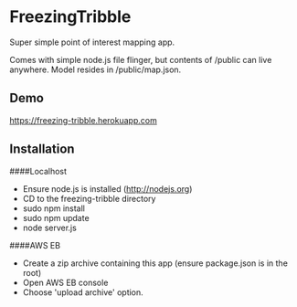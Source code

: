 # FreezingTribble

Super simple point of interest mapping app.

Comes with simple node.js file flinger, but contents of /public can live anywhere. Model resides in /public/map.json.

## Demo

https://freezing-tribble.herokuapp.com

## Installation
####Localhost
* Ensure node.js is installed (http://nodejs.org)
* CD to the freezing-tribble directory
* sudo npm install
* sudo npm update
* node server.js

####AWS EB
* Create a zip archive containing this app (ensure package.json is in the root)
* Open AWS EB console
* Choose 'upload archive' option.